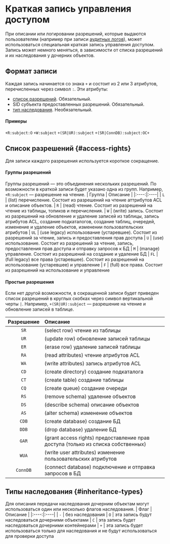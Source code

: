 # Краткая запись управления доступом
При описании или логировании разрешений, которые выдаются пользователям (например при записи [аудитных логов](./audit-log.md)), может использоваться специальная краткая запись управления доступом. Запись может немного меняться, в зависимости от списка разрешений и их наследования у дочерних объектов.

## Формат записи

Каждая запись начинается со знака `+` и состоит из 2 или 3 атрибутов, перечисленных через символ `:`.
Эти атрибуты:
- [список разрешений](#access-rights). Обязательный.
- SID субъекта предоставленных разрешений. Обязательный.
- [тип наследования](#inheritance-types). Необязательный.

#### Примеры
`+R:subject:O`
`+W:subject`
`+(SR|UR):subject`
`+(SR|ConnDB):subject:OC+`

## Список разрешений {#access-rights}

Для записи каждого разрешения используется короткое сокращение.

#### Группы разрешений
Группы разрешений — это объединения нескольких разрешений. По возможности в краткой записи будет указано одна из групп.
Например, `+R:subject` — разрешение на чтение.
| Группа | Описание |
|:----:|:----|
| `L` | (list) перечисление. Состоит из разрешений на чтение аттрибутов ACL и описание объектов.
| `R` | (read) чтение. Состоит из разрешений на чтение из таблицы, топиков и перечисления.
| `W` | (write) запись. Состоит из разрешений на обновление и удаление записей из таблицы, запись атрибутов ACL, создание подкаталогов, создание таблиц, очередей, изменение и удаление объектов, изменении пользовательских атрибутов
| `UL` | (use legacy) использование (устаревшее). Состоит из разрешений за чтение, запись и предоставления прав доступа
| `U` | (use) использование. Состоит из разрешений за чтение, запись, предоставления прав доступа и отправку запросов к БД
| `M` | (manage) управление. Состоит из разрешений на создание и удаление БД
| `FL` | (full legacy) все права (устаревшее). Состоит из разрешений на использование (устаревшее) и управление
| `F` | (full) все права. Состоит из разрешений на использование и управление

#### Простые разрешения
Если нет другой возможности, в сокращенной записи будет приведен список разрешений в круглых скобках через символ вертикальной черты `|`.
Например, `+(SR|UR):subject` — разрешение на чтение и обновление записей в таблице.

| Разрешение | Описание |
|:----:|:----|
| `SR` | (select row) чтение из таблицы
| `UR` | (update row) обновление записей таблицы
| `ER` | (erase row) удаление записей таблицы
| `RA` | (read attributes) чтение атрибутов ACL
| `WA` | (write attributes) запись атрибутов ACL
| `CD` | (create directory) создание подкаталога
| `CT` | (create table) создание таблицы
| `CQ` | (create queue) создание очереди
| `RS` | (remove schema) удаление объектов
| `DS` | (describe schema) описание объектов
| `AS` | (alter schema) изменение объектов
| `CDB` | (create database) создание БД
| `DDB` | (drop database) удаление БД
| `GAR` | (grant access rights) предоставление прав доступа (только из списка собственных)
| `WUA` | (write user attributes) изменение пользовательских атрибутов
| `ConnDB` | (connect database) подключение и отправка запросов в БД

## Типы наследования {#inheritance-types}

Для описания передачи наследования дочерним объектам могут использоваться один или несколько флагов наследования.
| Флаг | Описание |
|:----:|:----|
| `-` | без наследования
| `O` | эта запись будут наследоваться дочерними объектами
| `C` | эта запись будет наследоваться дочерними контейнерами
| `+` | эта запись будет использоваться только для наследования и не будут использоваться для проверки доступа
